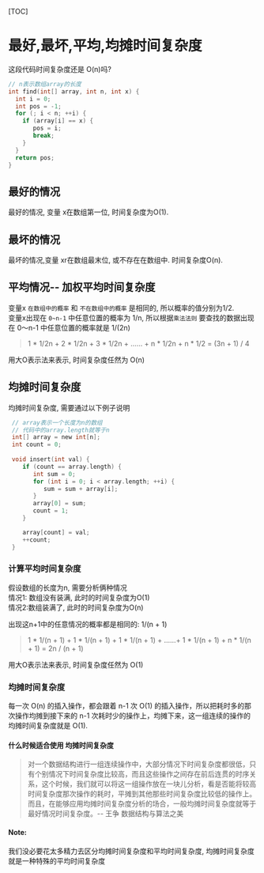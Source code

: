 [TOC]

# 最好,最坏,平均,均摊时间复杂度

这段代码时间复杂度还是  O(n)吗?  
```C
// n表示数组array的长度
int find(int[] array, int n, int x) {
  int i = 0;
  int pos = -1;
  for (; i < n; ++i) {
    if (array[i] == x) {
       pos = i;
       break;
    }
  }
  return pos;
}
```

## 最好的情况
最好的情况, 变量 x在数组第一位, 时间复杂度为O(1).  

## 最坏的情况
最坏的情况,变量 xr在数组最末位, 或不存在在数组中. 时间复杂度O(n).  

## 平均情况-- 加权平均时间复杂度
变量x `在数组中的概率` 和 `不在数组中的概率` 是相同的, 所以概率的值分别为1/2.  
变量x出现在 `0~n-1` 中任意位置的概率为 1/n, 所以根据`乘法法则` 要查找的数据出现在 0～n-1 中任意位置的概率就是 1/(2n)  
> 1 * 1/2n + 2 * 1/2n + 3 * 1/2n + ...... + n * 1/2n + n * 1/2 = (3n + 1) / 4

用大O表示法来表示, 时间复杂度任然为 O(n)  

## 均摊时间复杂度
均摊时间复杂度, 需要通过以下例子说明  
```C
 // array表示一个长度为n的数组
 // 代码中的array.length就等于n
 int[] array = new int[n];
 int count = 0;
 
 void insert(int val) {
    if (count == array.length) {
       int sum = 0;
       for (int i = 0; i < array.length; ++i) {
          sum = sum + array[i];
       }
       array[0] = sum;
       count = 1;
    }

    array[count] = val;
    ++count;
 }
```
### 计算平均时间复杂度
假设数组的长度为n, 需要分析俩种情况  
情况1: 数组没有装满, 此时的时间复杂度为O(1)  
情况2:数组装满了, 此时的时间复杂度为O(n)  

出现这n+1中的任意情况的概率都是相同的: 1/(n + 1)  
> 1 * 1/(n + 1) + 1 * 1/(n + 1) + 1 * 1/(n + 1) + ......+ 1 * 1/(n + 1) + n * 1/(n + 1) = 2n / (n + 1) 

用大O表示法来表示, 时间复杂度任然为 O(1)  
### 均摊时间复杂度
每一次 O(n) 的插入操作，都会跟着 n-1 次 O(1) 的插入操作，所以把耗时多的那次操作均摊到接下来的 n-1 次耗时少的操作上，均摊下来，这一组连续的操作的均摊时间复杂度就是 O(1).  

#### 什么时候适合使用 均摊时间复杂度
> 对一个数据结构进行一组连续操作中，大部分情况下时间复杂度都很低，只有个别情况下时间复杂度比较高，而且这些操作之间存在前后连贯的时序关系，这个时候，我们就可以将这一组操作放在一块儿分析，看是否能将较高时间复杂度那次操作的耗时，平摊到其他那些时间复杂度比较低的操作上。而且，在能够应用均摊时间复杂度分析的场合，一般均摊时间复杂度就等于最好情况时间复杂度。--  王争 数据结构与算法之美


#### Note:
我们没必要花太多精力去区分均摊时间复杂度和平均时间复杂度, 均摊时间复杂度就是一种特殊的平均时间复杂度  
